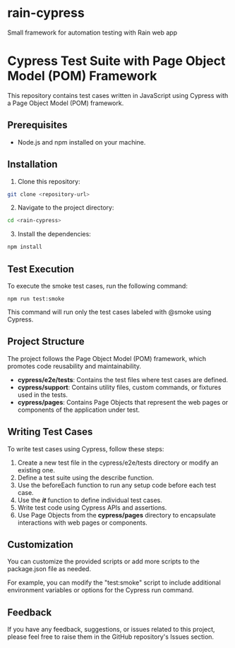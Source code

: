# rain-cypress
Small framework for automation testing with Rain web app

# Cypress Test Suite with Page Object Model (POM) Framework

This repository contains test cases written in JavaScript using Cypress with a Page Object Model (POM) framework.

## Prerequisites

- Node.js and npm installed on your machine.

## Installation

1. Clone this repository:

```bash
git clone <repository-url> 
```
 
2. Navigate to the project directory:
``` bash
cd <rain-cypress>
```
3. Install the dependencies:
``` bash
npm install
```

## Test Execution
To execute the smoke test cases, run the following command:
```
npm run test:smoke
```

This command will run only the test cases labeled with @smoke using Cypress.

## Project Structure

The project follows the Page Object Model (POM) framework, which promotes code reusability and maintainability.

* **cypress/e2e/tests**: Contains the test files where test cases are defined.
* **cypress/support**: Contains utility files, custom commands, or fixtures used in the tests.
* **cypress/pages**: Contains Page Objects that represent the web pages or components of the application under test.

## Writing Test Cases

To write test cases using Cypress, follow these steps:

1. Create a new test file in the cypress/e2e/tests directory or modify an existing one.
2. Define a test suite using the describe function.
3. Use the beforeEach function to run any setup code before each test case.
4. Use the _**it**_ function to define individual test cases.
5. Write test code using Cypress APIs and assertions.
6. Use Page Objects from the **cypress/pages** directory to encapsulate interactions with web pages or components.

## Customization
You can customize the provided scripts or add more scripts to the package.json file as needed.

For example, you can modify the "test:smoke" script to include additional environment variables or options for the Cypress run command.

## Feedback
If you have any feedback, suggestions, or issues related to this project, please feel free to raise them in the GitHub repository's Issues section.

